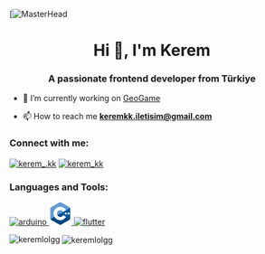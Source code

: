 [![MasterHead](https://avatars.githubusercontent.com/u/84400545?s=400&u=656c479ce00b79c801862dd5ebb318cb1aacaed6&v=4)
<h1 align="center">Hi 👋, I'm Kerem</h1>
<h3 align="center">A passionate frontend developer from Türkiye</h3>

- 🔭 I’m currently working on [GeoGame](https://github.com/keremlolgg/GeoGame)

- 📫 How to reach me **keremkk.iletisim@gmail.com**

<h3 align="left">Connect with me:</h3>
<p align="left">
<a href="https://instagram.com/kerem_.kk" target="blank"><img align="center" src="https://raw.githubusercontent.com/rahuldkjain/github-profile-readme-generator/master/src/images/icons/Social/instagram.svg" alt="kerem_.kk" height="30" width="40" /></a>
<a href="https://www.youtube.com/c/kerem_kk" target="blank"><img align="center" src="https://raw.githubusercontent.com/rahuldkjain/github-profile-readme-generator/master/src/images/icons/Social/youtube.svg" alt="kerem_kk" height="30" width="40" /></a>
</p>

<h3 align="left">Languages and Tools:</h3>
<p align="left"> <a href="https://www.arduino.cc/" target="_blank" rel="noreferrer"> <img src="https://cdn.worldvectorlogo.com/logos/arduino-1.svg" alt="arduino" width="40" height="40"/> </a> <a href="https://www.w3schools.com/cpp/" target="_blank" rel="noreferrer"> <img src="https://raw.githubusercontent.com/devicons/devicon/master/icons/cplusplus/cplusplus-original.svg" alt="cplusplus" width="40" height="40"/> </a> <a href="https://flutter.dev" target="_blank" rel="noreferrer"> <img src="https://www.vectorlogo.zone/logos/flutterio/flutterio-icon.svg" alt="flutter" width="40" height="40"/> </a> </p>

<p><img align="left" src="https://github-readme-stats.vercel.app/api/top-langs?username=keremlolgg&show_icons=true&locale=en&layout=compact" alt="keremlolgg" /></p>

<p>&nbsp;<img align="center" src="https://github-readme-stats.vercel.app/api?username=keremlolgg&show_icons=true&locale=en" alt="keremlolgg" /></p>
